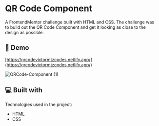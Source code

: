 <h1 id="title">QR Code Component</h1>

<p id="description">A FrontendMentor challenge built with HTML and CSS. The challenge was to build out the QR Code Component and get it looking as close to the design as possible.</p>

<h2>🚀 Demo</h2>

[https://qrcodevictormtzcodes.netlify.app/](https://qrcodevictormtzcodes.netlify.app/)

![QRCode-Component (1)](https://user-images.githubusercontent.com/93169407/185770601-57c6e488-1160-4ce1-ad49-68c2809f14cf.png)
  
<h2>💻 Built with</h2>

Technologies used in the project:

*   HTML
*   CSS

